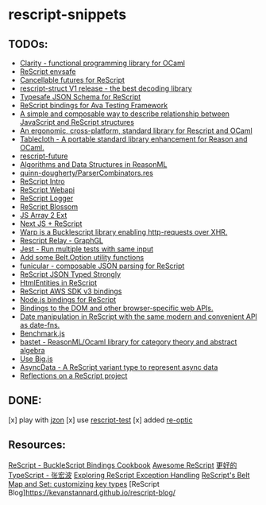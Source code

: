 # rescript-snippets

## TODOs:
* [Clarity - functional programming library for OCaml](https://github.com/IndiscriminateCoding/clarity)
* [ReScript envsafe](https://github.com/DZakh/rescript-envsafe)
* [Cancellable futures for ReScript](https://github.com/bloodyowl/rescript-future)
* [rescript-struct V1 release - the best decoding library](https://forum.rescript-lang.org/t/ann-rescript-struct-v1-release-the-best-decoding-library/3714)
* [Typesafe JSON Schema for ReScript](https://github.com/DZakh/rescript-json-schema)
* [ReScript bindings for Ava Testing Framework](https://github.com/DZakh/rescript-ava)
* [A simple and composable way to describe relationship between JavaScript and ReScript structures](https://github.com/DZakh/rescript-struct)
* [An ergonomic, cross-platform, standard library for Rescript and OCaml](https://github.com/darklang/tablecloth)
* [Tablecloth - A portable standard library enhancement for Reason and OCaml.](https://tableclothml.netlify.app)
* [rescript-future](https://github.com/bloodyowl/rescript-future)
* [Algorithms and Data Structures in ReasonML](https://github.com/Artris/algorithms)
* [quinn-dougherty/ParserCombinators.res](https://gist.github.com/quinn-dougherty/70d5b278bbfc2d8402ff28fa3af4a746)
* [ReScript Intro](https://github.com/mellson/rescript-intro)
* [ReScript Webapi](https://github.com/tinymce/rescript-webapi)
* [ReScript Logger](https://github.com/shakacode/rescript-logger)
* [ReScript Blossom](https://github.com/johnridesabike/rescript-blossom)
* [JS Array 2 Ext](https://github.com/nyinyithann/rescript-js-array2-extension)
* [Next JS + ReScript](https://github.com/ryyppy/rescript-nextjs-template)
* [Warp is a Bucklescript library enabling http-requests over XHR.](https://github.com/eWert-Online/warp)
* [Rescript Relay - GraphGL](https://rescript-relay-documentation.vercel.app)
* [Jest - Run multiple tests with same input](https://forum.rescript-lang.org/t/unit-testing-with-jest/2323/11)
* [Add some Belt.Option utility functions](https://forum.rescript-lang.org/t/add-some-belt-option-utility-functions/2437)
* [funicular - composable JSON parsing for ReScript](https://github.com/chris-armstrong/funicular)
* [ReScript JSON Typed Strongly](https://fullsteak.dev/posts/rescript-json-typed-strongly)
* [HtmlEntities in ReScript](https://github.com/johnridesabike/coronate/blob/master/src/HtmlEntities.res)
* [ReScript AWS SDK v3 bindings](https://github.com/chris-armstrong/rescript-aws-sdk-v3-wrapper)
* [Node.js bindings for ReScript](https://github.55860.com/TheSpyder/rescript-nodejs)
* [Bindings to the DOM and other browser-specific web APIs.](https://github.55860.com/tinymce/rescript-webapi)
* [Date manipulation in ReScript with the same modern and convenient API as date-fns.](https://github.com/mobily/rescript-date)
* [Benchmark.js](https://github.com/austindd/rescript-benchmarkjs)
* [bastet - ReasonML/Ocaml library for category theory and abstract algebra](https://risto-stevcev.github.io/bastet/bastet/index.html#monoidal-categories)
* [Use Big.js](https://github.com/greyblake/from-typescript-to-rescript/blob/master/rescript/src/bindings/Big.res)
* [AsyncData - A ReScript variant type to represent async data](https://github.com/bloodyowl/rescript-asyncdata)
* [Reflections on a ReScript project](https://forum.rescript-lang.org/t/reflections-on-a-rescript-project/3021)

## DONE:
[x] play with [jzon](https://github.com/nkrkv/jzon)
[x] use [rescript-test](https://github.com/bloodyowl/rescript-test)
[x] added [re-optic](https://github.com/scoville/re-optic)

## Resources:
[ReScript - BuckleScript Bindings Cookbook](https://github.com/yawaramin/bucklescript-bindings-cookbook/blob/master/ReScript.md)
[Awesome ReScript](https://github.com/fhammerschmidt/awesome-rescript)
[更好的TypeScript - 张宏波](https://www.zhihu.com/column/c_96822072)
[Exploring ReScript Exception Handling](https://dev.to/kevanstannard/exploring-rescript-exception-handling-57o3)
[ReScript's Belt Map and Set: customizing key types](https://dev.to/johnridesabike/bucklescript-belt-s-map-and-set-customizing-key-types-2cel)
[ReScript Blog]https://kevanstannard.github.io/rescript-blog/
